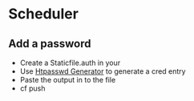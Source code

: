 # Scheduler


## Add a password
- Create a Staticfile.auth in your 
- Use [Htpasswd Generator](http://www.htaccesstools.com/htpasswd-generator/) to generate a cred entry
- Paste the output in to the file
- cf push